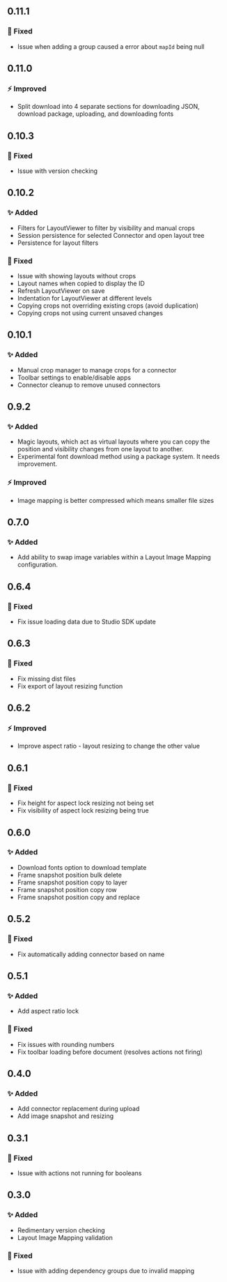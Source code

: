 
## 0.11.1

### 🐛 Fixed

- Issue when adding a group caused a error about `mapId` being null

## 0.11.0

### ⚡ Improved

- Split download into 4 separate sections for downloading JSON, download package, uploading, and downloading fonts

## 0.10.3

### 🐛 Fixed

- Issue with version checking

## 0.10.2

### ✨ Added

- Filters for LayoutViewer to filter by visibility and manual crops
- Session persistence for selected Connector and open layout tree
- Persistence for layout filters

### 🐛 Fixed

- Issue with showing layouts without crops
- Layout names when copied to display the ID
- Refresh LayoutViewer on save
- Indentation for LayoutViewer at different levels
- Copying crops not overriding existing crops (avoid duplication)
- Copying crops not using current unsaved changes

## 0.10.1

### ✨ Added

- Manual crop manager to manage crops for a connector
- Toolbar settings to enable/disable apps
- Connector cleanup to remove unused connectors

## 0.9.2

### ✨ Added

- Magic layouts, which act as virtual layouts where you can copy the position and visibility changes from one layout to another.
- Experimental font download method using a package system. It needs improvement.

### ⚡ Improved

- Image mapping is better compressed which means smaller file sizes

## 0.7.0

### ✨ Added

- Add ability to swap image variables within a Layout Image Mapping configuration.

## 0.6.4

### 🐛 Fixed

- Fix issue loading data due to Studio SDK update

## 0.6.3

### 🐛 Fixed

- Fix missing dist files
- Fix export of layout resizing function

## 0.6.2

### ⚡ Improved

- Improve aspect ratio - layout resizing to change the other value

## 0.6.1

### 🐛 Fixed

- Fix height for aspect lock resizing not being set
- Fix visibility of aspect lock resizing being true

## 0.6.0

### ✨ Added

- Download fonts option to download template
- Frame snapshot position bulk delete
- Frame snapshot position copy to layer
- Frame snapshot position copy row
- Frame snapshot position copy and replace

## 0.5.2

### 🐛 Fixed

- Fix automatically adding connector based on name

## 0.5.1

### ✨ Added

- Add aspect ratio lock

### 🐛 Fixed

- Fix issues with rounding numbers
- Fix toolbar loading before document (resolves actions not firing)

## 0.4.0

### ✨ Added

- Add connector replacement during upload
- Add image snapshot and resizing

## 0.3.1

### 🐛 Fixed

- Issue with actions not running for booleans

## 0.3.0

### ✨ Added

- Redimentary version checking
- Layout Image Mapping validation

### 🐛 Fixed

- Issue with adding dependency groups due to invalid mapping
